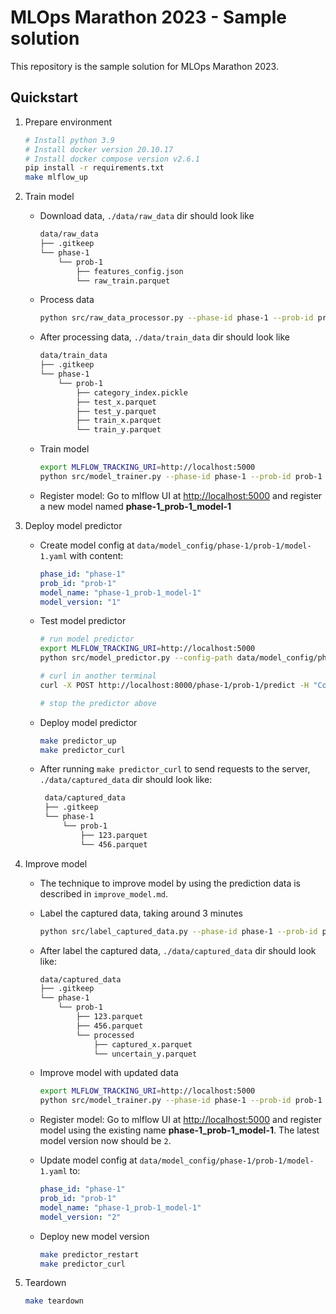# MLOps Marathon 2023 - Sample solution

This repository is the sample solution for MLOps Marathon 2023.

## Quickstart

1.  Prepare environment

    ```bash
    # Install python 3.9
    # Install docker version 20.10.17
    # Install docker compose version v2.6.1
    pip install -r requirements.txt
    make mlflow_up
    ```

2.  Train model

    -   Download data, `./data/raw_data` dir should look like

        ```bash
        data/raw_data
        ├── .gitkeep
        └── phase-1
            └── prob-1
                ├── features_config.json
                └── raw_train.parquet
        ```

    -   Process data

        ```bash
        python src/raw_data_processor.py --phase-id phase-1 --prob-id prob-1
        ```

    -   After processing data, `./data/train_data` dir should look like

        ```bash
        data/train_data
        ├── .gitkeep
        └── phase-1
            └── prob-1
                ├── category_index.pickle
                ├── test_x.parquet
                ├── test_y.parquet
                ├── train_x.parquet
                └── train_y.parquet
        ```

    -   Train model

        ```bash
        export MLFLOW_TRACKING_URI=http://localhost:5000
        python src/model_trainer.py --phase-id phase-1 --prob-id prob-1
        ```

    -   Register model: Go to mlflow UI at <http://localhost:5000> and register a new model named **phase-1_prob-1_model-1**

3.  Deploy model predictor

    -   Create model config at `data/model_config/phase-1/prob-1/model-1.yaml` with content:

        ```yaml
        phase_id: "phase-1"
        prob_id: "prob-1"
        model_name: "phase-1_prob-1_model-1"
        model_version: "1"
        ```

    -   Test model predictor

        ```bash
        # run model predictor
        export MLFLOW_TRACKING_URI=http://localhost:5000
        python src/model_predictor.py --config-path data/model_config/phase-1/prob-1/model-1.yaml --port 8000

        # curl in another terminal
        curl -X POST http://localhost:8000/phase-1/prob-1/predict -H "Content-Type: application/json" -d @data/curl/phase-1/prob-1/payload-1.json

        # stop the predictor above
        ```

    -   Deploy model predictor

        ```bash
        make predictor_up
        make predictor_curl
        ```

    -   After running `make predictor_curl` to send requests to the server, `./data/captured_data` dir should look like:

        ```bash
         data/captured_data
         ├── .gitkeep
         └── phase-1
             └── prob-1
                 ├── 123.parquet
                 └── 456.parquet
        ```

4.  Improve model

    -   The technique to improve model by using the prediction data is described in `improve_model.md`.
    -   Label the captured data, taking around 3 minutes

        ```bash
        python src/label_captured_data.py --phase-id phase-1 --prob-id prob-1
        ```

    -   After label the captured data, `./data/captured_data` dir should look like:

        ```bash
        data/captured_data
        ├── .gitkeep
        └── phase-1
            └── prob-1
                ├── 123.parquet
                ├── 456.parquet
                └── processed
                    ├── captured_x.parquet
                    └── uncertain_y.parquet
        ```

    -   Improve model with updated data

        ```bash
        export MLFLOW_TRACKING_URI=http://localhost:5000
        python src/model_trainer.py --phase-id phase-1 --prob-id prob-1 --add-captured-data true
        ```

    -   Register model: Go to mlflow UI at <http://localhost:5000> and register model using the existing name **phase-1_prob-1_model-1**. The latest model version now should be `2`.

    -   Update model config at `data/model_config/phase-1/prob-1/model-1.yaml` to:

        ```yaml
        phase_id: "phase-1"
        prob_id: "prob-1"
        model_name: "phase-1_prob-1_model-1"
        model_version: "2"
        ```

    -   Deploy new model version

        ```bash
        make predictor_restart
        make predictor_curl
        ```

5.  Teardown

    ```bash
    make teardown
    ```
